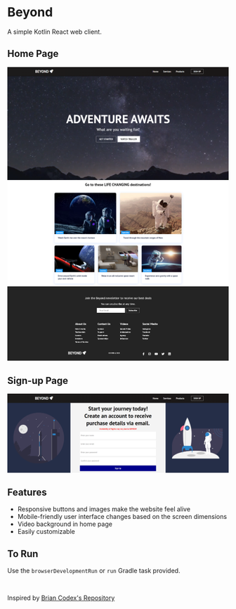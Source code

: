 # Beyond
A simple Kotlin React web client.

## Home Page
![Landing Page](demo/landing_page.png)
![Destinations](demo/destinations.png)
![Footer](demo/footer.png)

## Sign-up Page
![Sign-up Page](demo/signup.png)

## Features

- Responsive buttons and images make the website feel alive
- Mobile-friendly user interface changes based on the screen dimensions
- Video background in home page
- Easily customizable

## To Run

Use the `browserDevelopmentRun` or `run` Gradle task provided.

<br>

Inspired by [Brian Codex's Repository](https://github.com/briancodex/react-website-v1/tree/starter)